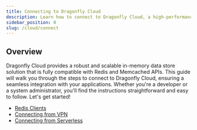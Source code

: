 ```yaml
---
title: Connecting to Dragonfly Cloud
description: Learn how to connect to Dragonfly Cloud, a high-performance in-memory data store compatible with Redis and Memcached APIs. Follow our guide to get started seamlessly.
sidebar_position: 0
slug: /cloud/connect
---
```


## Overview

Dragonfly Cloud provides a robust and scalable in-memory data store solution that is fully compatible with Redis and Memcached APIs. This guide will walk you through the steps to connect to Dragonfly Cloud, ensuring a seamless integration with your applications. Whether you're a developer or a system administrator, you'll find the instructions straightforward and easy to follow. Let's get started!

- [Redis Clients](redis-clients.md)
- [Connecting from VPN](vpn/vpn.md)
- [Connecting from Serverless](serverless/serverless.md)
